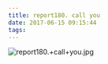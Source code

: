 ```yaml
---
title: report180. call you
date: 2017-06-15 09:15:44
tags:
---
```

![report180.+call+you.jpg](https://i.loli.net/2017/09/15/59bbb421e1d52.jpg)

